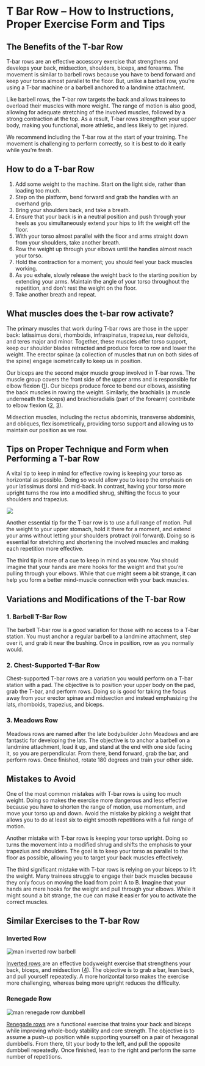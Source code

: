 # T Bar Row – How to Instructions, Proper Exercise Form and Tips

## The Benefits of the T-bar Row 

T-bar rows are an effective accessory exercise that strengthens and develops your back, midsection, shoulders, biceps, and forearms. The movement is similar to barbell rows because you have to bend forward and keep your torso almost parallel to the floor. But, unlike a barbell row, you’re using a T-bar machine or a barbell anchored to a landmine attachment. 

Like barbell rows, the T-bar row targets the back and allows trainees to overload their muscles with more weight. The range of motion is also good, allowing for adequate stretching of the involved muscles, followed by a strong contraction at the top. As a result, T-bar rows strengthen your upper body, making you functional, more athletic, and less likely to get injured.

We recommend including the T-bar row at the start of your training. The movement is challenging to perform correctly, so it is best to do it early while you’re fresh.

## How to do a T-bar Row

  1. Add some weight to the machine. Start on the light side, rather than loading too much.
  2. Step on the platform, bend forward and grab the handles with an overhand grip.
  3. Bring your shoulders back, and take a breath.
  4. Ensure that your back is in a neutral position and push through your heels as you simultaneously extend your hips to lift the weight off the floor.
  5. With your torso almost parallel with the floor and arms straight down from your shoulders, take another breath.
  6. Row the weight up through your elbows until the handles almost reach your torso.
  7. Hold the contraction for a moment; you should feel your back muscles working.
  8. As you exhale, slowly release the weight back to the starting position by extending your arms. Maintain the angle of your torso throughout the repetition, and don’t rest the weight on the floor.
  9. Take another breath and repeat.

## What muscles does the t-bar row activate?

The primary muscles that work during T-bar rows are those in the upper back: latissimus dorsi, rhomboids, infraspinatus, trapezius, rear deltoids, and teres major and minor. Together, these muscles offer torso support, keep our shoulder blades retracted and produce force to row and lower the weight. The erector spinae (a collection of muscles that run on both sides of the spine) engage isometrically to keep us in position.

Our biceps are the second major muscle group involved in T-bar rows. The muscle group covers the front side of the upper arms and is responsible for elbow flexion ([1](https://www.ncbi.nlm.nih.gov/books/NBK519538/)). Our biceps produce force to bend our elbows, assisting the back muscles in rowing the weight. Similarly, the brachialis (a muscle underneath the biceps) and brachioradialis (part of the forearm) contribute to elbow flexion ([2](https://www.ncbi.nlm.nih.gov/books/NBK551630/), [3](https://www.ncbi.nlm.nih.gov/books/NBK526110/)).

Midsection muscles, including the rectus abdominis, transverse abdominis, and obliques, flex isometrically, providing torso support and allowing us to maintain our position as we row.

## Tips on Proper Technique and Form when Performing a T-bar Row

A vital tip to keep in mind for effective rowing is keeping your torso as horizontal as possible. Doing so would allow you to keep the emphasis on your latissimus dorsi and mid-back. In contrast, having your torso more upright turns the row into a modified shrug, shifting the focus to your shoulders and trapezius. 

![](data:image/gif;base64,R0lGODlhAQABAAAAACH5BAEKAAEALAAAAAABAAEAAAICTAEAOw==)![](https://www.hevyapp.com/wp-content/uploads/DSC04282-1024x664.jpg)

Another essential tip for the T-bar row is to use a full range of motion. Pull the weight to your upper stomach, hold it there for a moment, and extend your arms without letting your shoulders protract (roll forward). Doing so is essential for stretching and shortening the involved muscles and making each repetition more effective. 

The third tip is more of a cue to keep in mind as you row. You should imagine that your hands are mere hooks for the weight and that you’re pulling through your elbows. While that cue might seem a bit strange, it can help you form a better mind-muscle connection with your back muscles.

## Variations and Modifications of the T-bar Row

### 1\. Barbell T-Bar Row

The barbell T-bar row is a good variation for those with no access to a T-bar station. You must anchor a regular barbell to a landmine attachment, step over it, and grab it near the bushing. Once in position, row as you normally would.

### 2\. Chest-Supported T-Bar Row

Chest-supported T-bar rows are a variation you would perform on a T-bar station with a pad. The objective is to position your upper body on the pad, grab the T-bar, and perform rows. Doing so is good for taking the focus away from your erector spinae and midsection and instead emphasizing the lats, rhomboids, trapezius, and biceps.

### 3\. Meadows Row

Meadows rows are named after the late bodybuilder John Meadows and are fantastic for developing the lats. The objective is to anchor a barbell on a landmine attachment, load it up, and stand at the end with one side facing it, so you are perpendicular. From there, bend forward, grab the bar, and perform rows. Once finished, rotate 180 degrees and train your other side.

## Mistakes to Avoid

One of the most common mistakes with T-bar rows is using too much weight. Doing so makes the exercise more dangerous and less effective because you have to shorten the range of motion, use momentum, and move your torso up and down. Avoid the mistake by picking a weight that allows you to do at least six to eight smooth repetitions with a full range of motion.

Another mistake with T-bar rows is keeping your torso upright. Doing so turns the movement into a modified shrug and shifts the emphasis to your trapezius and shoulders. The goal is to keep your torso as parallel to the floor as possible, allowing you to target your back muscles effectively.

The third significant mistake with T-bar rows is relying on your biceps to lift the weight. Many trainees struggle to engage their back muscles because they only focus on moving the load from point A to B. Imagine that your hands are mere hooks for the weight and pull through your elbows. While it might sound a bit strange, the cue can make it easier for you to activate the correct muscles.

## Similar Exercises to the T-bar Row

### Inverted Row

![man inverted row barbell](data:image/gif;base64,R0lGODlhAQABAAAAACH5BAEKAAEALAAAAAABAAEAAAICTAEAOw==)![man inverted row barbell](https://www.hevyapp.com/wp-content/uploads/DSC04217-1024x626.jpg)

[Inverted rows ](https://www.hevyapp.com/exercises/how-to-inverted-row/)are an effective bodyweight exercise that strengthens your back, biceps, and midsection ([4](https://pubmed.ncbi.nlm.nih.gov/19197209/)). The objective is to grab a bar, lean back, and pull yourself repeatedly. A more horizontal torso makes the exercise more challenging, whereas being more upright reduces the difficulty.

### Renegade Row

![man renegade row dumbbell](data:image/gif;base64,R0lGODlhAQABAAAAACH5BAEKAAEALAAAAAABAAEAAAICTAEAOw==)![man renegade row dumbbell](https://www.hevyapp.com/wp-content/uploads/DSC03430-edited-1024x576.jpg)

[Renegade rows](https://www.hevyapp.com/exercises/how-to-renegade-row/) are a functional exercise that trains your back and biceps while improving whole-body stability and core strength. The objective is to assume a push-up position while supporting yourself on a pair of hexagonal dumbbells. From there, tilt your body to the left, and pull the opposite dumbbell repeatedly. Once finished, lean to the right and perform the same number of repetitions.